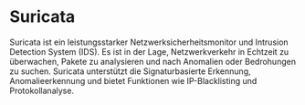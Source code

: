 # Suricata

Suricata ist ein leistungsstarker Netzwerksicherheitsmonitor und Intrusion Detection System (IDS). Es ist in der Lage, Netzwerkverkehr in Echtzeit zu überwachen, Pakete zu analysieren und nach Anomalien oder Bedrohungen zu suchen. Suricata unterstützt die Signaturbasierte Erkennung, Anomalieerkennung und bietet Funktionen wie IP-Blacklisting und Protokollanalyse.